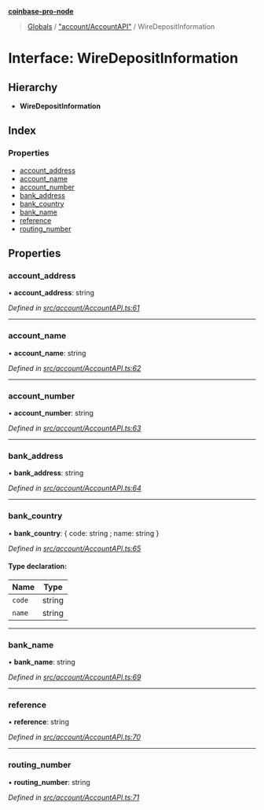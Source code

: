 **[coinbase-pro-node](../README.md)**

> [Globals](../globals.md) / ["account/AccountAPI"](../modules/_account_accountapi_.md) / WireDepositInformation

# Interface: WireDepositInformation

## Hierarchy

- **WireDepositInformation**

## Index

### Properties

- [account_address](_account_accountapi_.wiredepositinformation.md#account_address)
- [account_name](_account_accountapi_.wiredepositinformation.md#account_name)
- [account_number](_account_accountapi_.wiredepositinformation.md#account_number)
- [bank_address](_account_accountapi_.wiredepositinformation.md#bank_address)
- [bank_country](_account_accountapi_.wiredepositinformation.md#bank_country)
- [bank_name](_account_accountapi_.wiredepositinformation.md#bank_name)
- [reference](_account_accountapi_.wiredepositinformation.md#reference)
- [routing_number](_account_accountapi_.wiredepositinformation.md#routing_number)

## Properties

### account_address

• **account_address**: string

_Defined in [src/account/AccountAPI.ts:61](https://github.com/bennyn/coinbase-pro-node/blob/26bf4d8/src/account/AccountAPI.ts#L61)_

---

### account_name

• **account_name**: string

_Defined in [src/account/AccountAPI.ts:62](https://github.com/bennyn/coinbase-pro-node/blob/26bf4d8/src/account/AccountAPI.ts#L62)_

---

### account_number

• **account_number**: string

_Defined in [src/account/AccountAPI.ts:63](https://github.com/bennyn/coinbase-pro-node/blob/26bf4d8/src/account/AccountAPI.ts#L63)_

---

### bank_address

• **bank_address**: string

_Defined in [src/account/AccountAPI.ts:64](https://github.com/bennyn/coinbase-pro-node/blob/26bf4d8/src/account/AccountAPI.ts#L64)_

---

### bank_country

• **bank_country**: { code: string ; name: string }

_Defined in [src/account/AccountAPI.ts:65](https://github.com/bennyn/coinbase-pro-node/blob/26bf4d8/src/account/AccountAPI.ts#L65)_

#### Type declaration:

| Name   | Type   |
| ------ | ------ |
| `code` | string |
| `name` | string |

---

### bank_name

• **bank_name**: string

_Defined in [src/account/AccountAPI.ts:69](https://github.com/bennyn/coinbase-pro-node/blob/26bf4d8/src/account/AccountAPI.ts#L69)_

---

### reference

• **reference**: string

_Defined in [src/account/AccountAPI.ts:70](https://github.com/bennyn/coinbase-pro-node/blob/26bf4d8/src/account/AccountAPI.ts#L70)_

---

### routing_number

• **routing_number**: string

_Defined in [src/account/AccountAPI.ts:71](https://github.com/bennyn/coinbase-pro-node/blob/26bf4d8/src/account/AccountAPI.ts#L71)_
